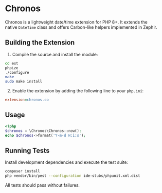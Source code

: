 # Chronos

Chronos is a lightweight date/time extension for PHP 8+. It extends the native `DateTime` class and offers Carbon-like helpers implemented in Zephir.

## Building the Extension

1. Compile the source and install the module:

```bash
cd ext
phpize
./configure
make
sudo make install
```

2. Enable the extension by adding the following line to your `php.ini`:

```ini
extension=chronos.so
```

## Usage

```php
<?php
$chronos = \Chronos\Chronos::now();
echo $chronos->format('Y-m-d H:i:s');
```

## Running Tests

Install development dependencies and execute the test suite:

```bash
composer install
php vendor/bin/pest --configuration ide-stubs/phpunit.xml.dist
```

All tests should pass without failures.
